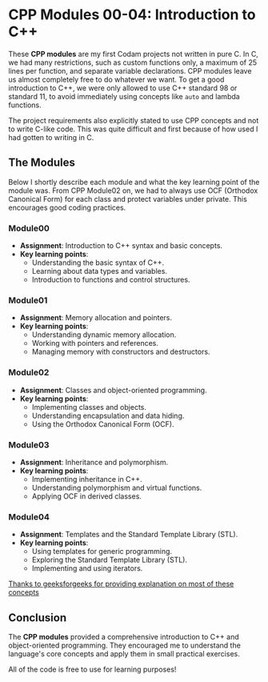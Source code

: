 # CPP Modules 00-04: Introduction to C++

These **CPP modules** are my first Codam projects not written in pure C. In C, we had many restrictions, such as custom functions only, a maximum of 25 lines per function, and separate variable declarations. CPP modules leave us almost completely free to do whatever we want. To get a good introduction to C++, we were only allowed to use C++ standard 98 or standard 11, to avoid immediately using concepts like `auto` and lambda functions.

The project requirements also explicitly stated to use CPP concepts and not to write C-like code. This was quite difficult and first because of how used I had gotten to writing in C.

## The Modules

Below I shortly describe each module and what the key learning point of the module was. From CPP Module02 on, we had to always use OCF (Orthodox Canonical Form) for each class and protect variables under private. This encourages good coding practices.

### Module00

- **Assignment**: Introduction to C++ syntax and basic concepts.
- **Key learning points**:
  - Understanding the basic syntax of C++.
  - Learning about data types and variables.
  - Introduction to functions and control structures.

### Module01

- **Assignment**: Memory allocation and pointers.
- **Key learning points**:
  - Understanding dynamic memory allocation.
  - Working with pointers and references.
  - Managing memory with constructors and destructors.

### Module02

- **Assignment**: Classes and object-oriented programming.
- **Key learning points**:
  - Implementing classes and objects.
  - Understanding encapsulation and data hiding.
  - Using the Orthodox Canonical Form (OCF).

### Module03

- **Assignment**: Inheritance and polymorphism.
- **Key learning points**:
  - Implementing inheritance in C++.
  - Understanding polymorphism and virtual functions.
  - Applying OCF in derived classes.

### Module04

- **Assignment**: Templates and the Standard Template Library (STL).
- **Key learning points**:
  - Using templates for generic programming.
  - Exploring the Standard Template Library (STL).
  - Implementing and using iterators.

[Thanks to geeksforgeeks for providing explanation on most of these concepts](https://www.geeksforgeeks.org/c-plus-plus/?ref=gcse_outind)

## Conclusion

The **CPP modules** provided a comprehensive introduction to C++ and object-oriented programming. They encouraged me to understand the language's core concepts and apply them in small practical exercises.  

All of the code is free to use for learning purposes!